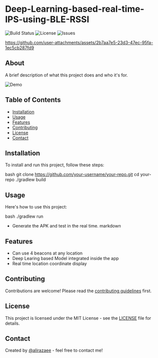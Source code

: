 
# Deep-Learning-based-real-time-IPS-using-BLE-RSSI


![Build Status](https://img.shields.io/github/workflow/status/your-username/your-repo/CI)
![License](https://img.shields.io/github/license/your-username/your-repo)
![Issues](https://img.shields.io/github/issues/your-username/your-repo)

https://github.com/user-attachments/assets/2b7aa7e5-23d3-47ec-95fa-1ec5cb287fd9

## About

A brief description of what this project does and who it's for.

![Demo](https://github.com/user-attachments/assets/2b7aa7e5-23d3-47ec-95fa-1ec5cb287fd9)

## Table of Contents

- [Installation](#installation)
- [Usage](#usage)
- [Features](#features)
- [Contributing](#contributing)
- [License](#license)
- [Contact](#contact)

## Installation

To install and run this project, follow these steps:

bash
git clone https://github.com/your-username/your-repo.git
cd your-repo
./gradlew build

## Usage

Here's how to use this project:

bash
./gradlew run

- Generate the APK and test in the real time.
markdown

## Features

- Can use 4 beacons at any location
- Deep Learing based Model integrated inside the app
- Real time location coordinate display


## Contributing

Contributions are welcome! Please read the [contributing guidelines](CONTRIBUTING.md) first.

## License

This project is licensed under the MIT License - see the [LICENSE](LICENSE) file for details.

## Contact

Created by [@alirazaee](https://github.com/alirazaee) - feel free to contact me!
